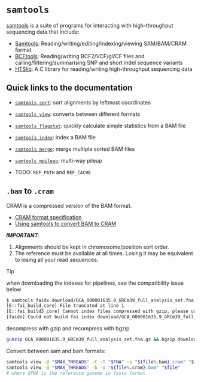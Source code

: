 # `samtools`

[samtools](http://www.htslib.org/doc/samtools.html) is a suite of programs
for interacting with high-throughput sequencing data that include:

- [Samtools](https:/github.com/samtools/samtools):
  Reading/writing/editing/indexing/viewing SAM/BAM/CRAM format
- [BCFtools](https:/github.com/samtools/bcftools):
  Reading/writing BCF2/VCF/gVCF files and calling/filtering/summarising SNP
  and short indel sequence variants
- [HTSlib](https:/github.com/samtools/):
  A C library for reading/writing high-throughput sequencing data

## Quick links to the documentation

- [`samtools sort`](https://www.htslib.org/doc/samtools-sort.html):
  sort alignments by leftmost coordinates
- [`samtools view`](https://www.htslib.org/doc/samtools-view.html):
  converts between different formats
- [`samtools flagstat`](https://www.htslib.org/doc/samtools-flagstat.html):
  quickly calculate simple statistics from a BAM file
- [`samtools index`](https://www.htslib.org/doc/samtools-index.html):
  index a BAM file
- [`samtools merge`](https://www.htslib.org/doc/samtools-merge.html):
  merge multiple sorted BAM files
- [`samtools mpileup`](https://www.htslib.org/doc/samtools-mpileup.html):
  multi-way pileup

- TODO: `REF_PATH` and `REF_CACHE`

## `.bam` to `.cram`

CRAM is a compressed version of the BAM format.

- [CRAM format specification](https://samtools.github.io/hts-specs/CRAMv3.pdf)
- [Using samtools to convert BAM to CRAM](https://www.htslib.org/workflow/cram.html)

**_IMPORTANT_**:

1. Alignments should be kept in chromosome/position sort order.
2. The reference must be available at all times.
   Losing it may be equivalent to losing all your read sequences.

> [!TIP]
> when downloading the indexes for pipelines, see the compatibility issue below

```sh
$ samtools faidx download/GCA_000001635.9_GRCm39_full_analysis_set.fna.gz
[E::fai_build_core] File truncated at line 1
[E::fai_build3_core] Cannot index files compressed with gzip, please use bgzip
[faidx] Could not build fai index download/GCA_000001635.9_GRCm39_full_analysis_set.fna.gz.fai
```

decompress with gzip and recompress with bgzip

```sh
gunzip GCA_000001635.9_GRCm39_full_analysis_set.fna.gz && bgzip download/GCA_000001635.9_GRCm39_full_analysis_set.fna
```

Convert between sam and bam formats:

```sh
samtools view -@ "$MAX_THREADS" -C -T "$FNA" -o "${file%.bam}.cram" "$file"
samtools view -@ "$MAX_THREADS" -b -o "${file%.cram}.bam" "$file"
# where $FNA is the reference genome in fasta format
```
